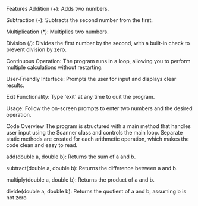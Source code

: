 Features
Addition (+): Adds two numbers.

Subtraction (-): Subtracts the second number from the first.

Multiplication (*): Multiplies two numbers.

Division (/): Divides the first number by the second, with a built-in check to prevent division by zero.

Continuous Operation: The program runs in a loop, allowing you to perform multiple calculations without restarting.

User-Friendly Interface: Prompts the user for input and displays clear results.

Exit Functionality: Type 'exit' at any time to quit the program.

Usage: Follow the on-screen prompts to enter two numbers and the desired operation.

Code Overview
The program is structured with a main method that handles user input using the Scanner class and controls the main loop. Separate static methods are created for each arithmetic operation, which makes the code clean and easy to read.

add(double a, double b): Returns the sum of a and b.

subtract(double a, double b): Returns the difference between a and b.

multiply(double a, double b): Returns the product of a and b.

divide(double a, double b): Returns the quotient of a and b, assuming b is not zero
